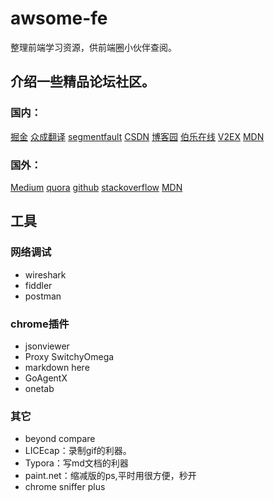 # awsome-fe
整理前端学习资源，供前端圈小伙伴查阅。

## 介绍一些精品论坛社区。

### 国内：

[掘金](https://gold.xitu.io)
[众成翻译](http://www.zcfy.cc)
[segmentfault](https://segmentfault.com/)
[CSDN](http://blog.csdn.net/)
[博客园](http://www.cnblogs.com/)
[伯乐在线](http://web.jobbole.com/)
[V2EX](https://www.v2ex.com)
[MDN](https://developer.mozilla.org/zh-CN/)

### 国外：
[Medium](https://medium.com/)
[quora](https://www.quora.com/)
[github](https://github.com/)
[stackoverflow](http://stackoverflow.com/)
[MDN](https://developer.mozilla.org/zh-CN/)

## 工具
### 网络调试
- wireshark
- fiddler
- postman

### chrome插件
- jsonviewer
- Proxy SwitchyOmega
- markdown here
- GoAgentX
- onetab

### 其它
- beyond compare
- LICEcap：录制gif的利器。
- Typora：写md文档的利器
- paint.net：缩减版的ps,平时用很方便，秒开
- chrome sniffer plus
